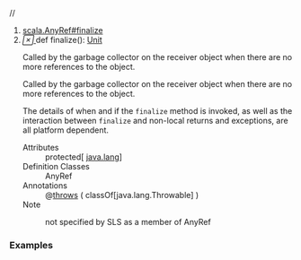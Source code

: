 //
<ol>
<li><a href="https://www.scala-lang.org/api/2.12.3/scala/collection/immutable/List.html#finalize():Unit">scala.AnyRef#finalize</a></li>
<li name="scala.AnyRef#finalize" visbl="prt" class="indented0 " data-isabs="false" fullcomment="yes" group="Ungrouped"> <a id="finalize():Unit"></a> <span class="permalink"> <a href="../../../scala/collection/immutable/List.html#finalize():Unit" title="Permalink"> <i class="material-icons"></i> </a> </span> <span class="modifier_kind"> <span class="modifier"></span> <span class="kind">def</span> </span> <span class="symbol"> <span class="name">finalize</span><span class="params">()</span><span class="result">: <a href="../../Unit.html" class="extype" name="scala.Unit">Unit</a></span> </span> <p class="shortcomment cmt">Called by the garbage collector on the receiver object when there are no more references to the object.</p>
 <div class="fullcomment">
  <div class="comment cmt">
   <p>Called by the garbage collector on the receiver object when there are no more references to the object.</p>
   <p> The details of when and if the <code>finalize</code> method is invoked, as well as the interaction between <code>finalize</code> and non-local returns and exceptions, are all platform dependent. </p>
  </div>
  <dl class="attributes block"> 
   <dt>
    Attributes
   </dt>
   <dd>
    protected[
    <a href="../../../java/lang/index.html" class="extype" name="java.lang">java.lang</a>] 
   </dd>
   <dt>
    Definition Classes
   </dt>
   <dd>
    AnyRef
   </dd>
   <dt>
    Annotations
   </dt>
   <dd> 
    <span class="name">@<a href="../../throws.html" class="extype" name="scala.throws">throws</a></span>
    <span class="args">(<span> <span class="symbol">classOf[java.lang.Throwable]</span> </span>)</span> 
   </dd>
   <dt>
    Note
   </dt>
   <dd>
    <span class="cmt"><p>not specified by SLS as a member of AnyRef</p></span>
   </dd>
  </dl>
 </div> </li>
        </ol>


### Examples



